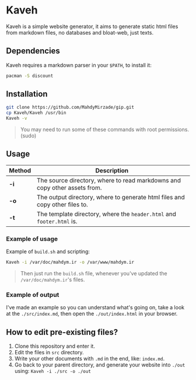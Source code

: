 # Kaveh
Kaveh is a simple website generator, it aims to generate static html files from markdown files, no databases and bloat-web, just texts.

## Dependencies
Kaveh requires a markdown parser in your `$PATH`, to install it:
```bash
pacman -S discount
```

## Installation
```bash
git clone https://github.com/MahdyMirzade/gip.git
cp Kaveh/Kaveh /usr/bin
Kaveh -v
```
> You may need to run some of these commands with root permissions. (sudo)

## Usage
| Method | Description |
| --- | --- |
| **-i**    | The source directory, where to read markdowns and copy other assets from.     |
| **-o**    | The output directory, where to generate html files and copy other files to.   |
| **-t**    | The template directory, where the `header.html` and `footer.html` is.         |

### Example of usage
Example of `build.sh` and scripting:
```bash
Kaveh -i /var/doc/mahdym.ir -o /var/www/mahdym.ir
```
> Then just run the `build.sh` file, whenever you've updated the `/var/doc/mahdym.ir`'s files.

### Example of output
I've made an example so you can understand what's going on, take a look at the `./src/index.md`, then open the `./out/index.html` in your browser.

## How to edit pre-existing files?
1. Clone this repository and enter it.
2. Edit the files in `src` directory.
3. Write your other documents with `.md` in the end, like: `index.md`.
4. Go back to your parent directory, and generate your website into `./out` using: ```Kaveh -i ./src -o ./out```
